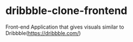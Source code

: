 # dribbble-clone-frontend
 Front-end Application that gives visuals similar to Dribbble(https://dribbble.com/)
 
